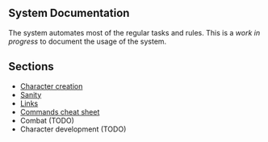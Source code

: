 System Documentation
--------------------

The system automates most of the regular tasks and rules. This is a _work in progress_ to document the usage of the system.  

## Sections

* [Character creation](./character_creation.md)
* [Sanity](./sanity.md)
* [Links](./links.md)
* [Commands cheat sheet](./commands_cheat_sheet.md)
* Combat (TODO)
* Character development (TODO)
 


